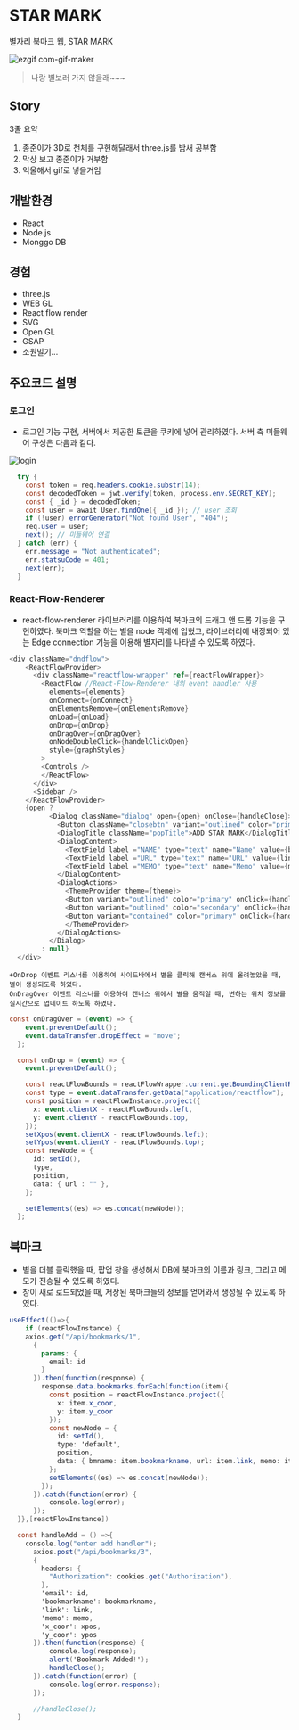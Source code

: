 # STAR MARK
별자리 북마크 웹, STAR MARK



![ezgif com-gif-maker](https://user-images.githubusercontent.com/55707601/149877665-007975bb-7783-4447-8b18-b9bc468373d4.gif)





>나랑 별보러 가지 않을래~~~

## Story

  


3줄 요약
1. 종준이가 3D로 천체를 구현해달래서 three.js를 밤새 공부함
2. 막상 보고 종준이가 거부함
3. 억울해서 gif로 넣을거임

 

 





## 개발환경
- React 
- Node.js
- Monggo DB

## 경험
- three.js
- WEB GL
- React flow render
- SVG
- Open GL
- GSAP
- 소원빌기...

## 주요코드 설명

### 로그인
  + 로그인 기능 구현, 서버에서 제공한 토큰을 쿠키에 넣어 관리하였다. 서버 측 미들웨어 구성은 다음과 같다.
 
![login](https://user-images.githubusercontent.com/55707601/151156648-f36a4793-c211-450f-92dd-3894a5e74a80.gif)

```cs
  try {
    const token = req.headers.cookie.substr(14); 
    const decodedToken = jwt.verify(token, process.env.SECRET_KEY); 
    const { _id } = decodedToken; 
    const user = await User.findOne({ _id }); // user 조회
    if (!user) errorGenerator("Not found User", "404"); 
    req.user = user; 
    next(); // 미들웨어 연결
  } catch (err) {
    err.message = "Not authenticated";
    err.statsuCode = 401; 
    next(err);
  }
```

### React-Flow-Renderer
  + react-flow-renderer 라이브러리를 이용하여 북마크의 드래그 앤 드롭 기능을 구현하였다. 북마크 역할을 하는 별을 node 객체에 입혔고, 라이브러리에 내장되어 있는 Edge connection 기능을 이용해 별자리를 나타낼 수 있도록 하였다.

  ```cs
  <div className="dndflow">
      <ReactFlowProvider>
        <div className="reactflow-wrapper" ref={reactFlowWrapper}>
          <ReactFlow //React-Flow-Renderer 내의 event handler 사용
            elements={elements}
            onConnect={onConnect}
            onElementsRemove={onElementsRemove}
            onLoad={onLoad}
            onDrop={onDrop}
            onDragOver={onDragOver}
            onNodeDoubleClick={handelClickOpen}
            style={graphStyles}
          >
          <Controls />
          </ReactFlow>
        </div>
        <Sidebar />
      </ReactFlowProvider>
      {open ? 
            <Dialog className="dialog" open={open} onClose={handleClose}>
              <Button className="closebtn" variant="outlined" color="primary" onClick={handleClose}>X</Button>  
              <DialogTitle className="popTitle">ADD STAR MARK</DialogTitle>
              <DialogContent>
                <TextField label ="NAME" type="text" name="Name" value={bookmarkname} onChange={handleBookmarkNameChange}/><br/>
                <TextField label ="URL" type="text" name="URL" value={link} onChange={handleLinkChange}/><br/>
                <TextField label ="MEMO" type="text" name="Memo" value={memo} onChange={handleMemoChange}/><br/>
              </DialogContent>
              <DialogActions>
                <ThemeProvider theme={theme}>
                <Button variant="outlined" color="primary" onClick={handleDelete}>DELETE</Button>
                <Button variant="outlined" color="secondary" onClick={handleLink}>LINK</Button>
                <Button variant="contained" color="primary" onClick={handleAdd}>ADD</Button>
                </ThemeProvider>
              </DialogActions>
            </Dialog> 
          : null}
    </div>
  ```
    +OnDrop 이벤트 리스너를 이용하여 사이드바에서 별을 클릭해 캔버스 위에 올려놓았을 때, 별이 생성되도록 하였다.
    OnDragOver 이벤트 리스너를 이용하여 캔버스 위에서 별을 움직일 때, 변하는 위치 정보를 실시간으로 업데이트 하도록 하였다.
```cs
const onDragOver = (event) => {
    event.preventDefault();
    event.dataTransfer.dropEffect = "move";
  };

  const onDrop = (event) => {
    event.preventDefault();

    const reactFlowBounds = reactFlowWrapper.current.getBoundingClientRect();
    const type = event.dataTransfer.getData("application/reactflow");
    const position = reactFlowInstance.project({
      x: event.clientX - reactFlowBounds.left,
      y: event.clientY - reactFlowBounds.top,
    });
    setXpos(event.clientX - reactFlowBounds.left);
    setYpos(event.clientY - reactFlowBounds.top);
    const newNode = {
      id: setId(),
      type,
      position,
      data: { url : "" },
    };

    setElements((es) => es.concat(newNode));
  };
```

## 북마크

  + 별을 더블 클릭했을 때, 팝업 창을 생성해서 DB에 북마크의 이름과 링크, 그리고 메모가 전송될 수 있도록 하였다.
  + 창이 새로 로드되었을 때, 저장된 북마크들의 정보를 얻어와서 생성될 수 있도록 하였다.
```cs
useEffect(()=>{
    if (reactFlowInstance) {
    axios.get("/api/bookmarks/1",
      {
        params: {
          email: id
        }
      }).then(function(response) {
        response.data.bookmarks.forEach(function(item){
          const position = reactFlowInstance.project({
            x: item.x_coor,
            y: item.y_coor
          });
          const newNode = {
            id: setId(),
            type: 'default',
            position,
            data: { bmname: item.bookmarkname, url: item.link, memo: item.memo },
          };
          setElements((es) => es.concat(newNode));
        });
      }).catch(function(error) {
          console.log(error);
      });
  }},[reactFlowInstance])
```
```cs
  const handleAdd = () =>{
    console.log("enter add handler");
      axios.post("/api/bookmarks/3",
      {
        headers: {
          "Authorization": cookies.get("Authorization"),
        },
        'email': id,
        'bookmarkname': bookmarkname,
        'link': link,
        'memo': memo,
        'x_coor': xpos,
        'y_coor': ypos
      }).then(function(response) {
          console.log(response);
          alert('Bookmark Added!');
          handleClose();
      }).catch(function(error) {
          console.log(error.response);
      });

      //handleClose();
  }
```

